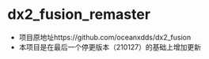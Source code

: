 # dx2_fusion_remaster

- 项目原地址https://github.com/oceanxdds/dx2_fusion
- 本项目是在最后一个停更版本（210127）的基础上增加更新
